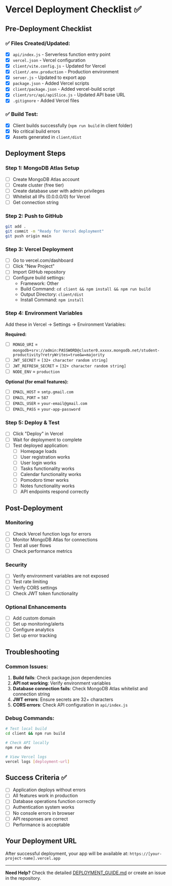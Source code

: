 # Vercel Deployment Checklist ✅

## Pre-Deployment Checklist

### ✅ Files Created/Updated:
- [x] `api/index.js` - Serverless function entry point
- [x] `vercel.json` - Vercel configuration
- [x] `client/vite.config.js` - Updated for Vercel
- [x] `client/.env.production` - Production environment
- [x] `server.js` - Updated to export app
- [x] `package.json` - Added Vercel scripts
- [x] `client/package.json` - Added vercel-build script
- [x] `client/src/api/apiSlice.js` - Updated API base URL
- [x] `.gitignore` - Added Vercel files

### ✅ Build Test:
- [x] Client builds successfully (`npm run build` in client folder)
- [x] No critical build errors
- [x] Assets generated in `client/dist`

## Deployment Steps

### Step 1: MongoDB Atlas Setup
- [ ] Create MongoDB Atlas account
- [ ] Create cluster (free tier)
- [ ] Create database user with admin privileges
- [ ] Whitelist all IPs (0.0.0.0/0) for Vercel
- [ ] Get connection string

### Step 2: Push to GitHub
```bash
git add .
git commit -m "Ready for Vercel deployment"
git push origin main
```

### Step 3: Vercel Deployment
- [ ] Go to vercel.com/dashboard
- [ ] Click "New Project"
- [ ] Import GitHub repository
- [ ] Configure build settings:
  - Framework: Other
  - Build Command: `cd client && npm install && npm run build`
  - Output Directory: `client/dist`
  - Install Command: `npm install`

### Step 4: Environment Variables
Add these in Vercel → Settings → Environment Variables:

**Required:**
- [ ] `MONGO_URI` = `mongodb+srv://admin:PASSWORD@cluster0.xxxxx.mongodb.net/student-productivity?retryWrites=true&w=majority`
- [ ] `JWT_SECRET` = `[32+ character random string]`
- [ ] `JWT_REFRESH_SECRET` = `[32+ character random string]`
- [ ] `NODE_ENV` = `production`

**Optional (for email features):**
- [ ] `EMAIL_HOST` = `smtp.gmail.com`
- [ ] `EMAIL_PORT` = `587`
- [ ] `EMAIL_USER` = `your-email@gmail.com`
- [ ] `EMAIL_PASS` = `your-app-password`

### Step 5: Deploy & Test
- [ ] Click "Deploy" in Vercel
- [ ] Wait for deployment to complete
- [ ] Test deployed application:
  - [ ] Homepage loads
  - [ ] User registration works
  - [ ] User login works
  - [ ] Tasks functionality works
  - [ ] Calendar functionality works
  - [ ] Pomodoro timer works
  - [ ] Notes functionality works
  - [ ] API endpoints respond correctly

## Post-Deployment

### Monitoring
- [ ] Check Vercel function logs for errors
- [ ] Monitor MongoDB Atlas for connections
- [ ] Test all user flows
- [ ] Check performance metrics

### Security
- [ ] Verify environment variables are not exposed
- [ ] Test rate limiting
- [ ] Verify CORS settings
- [ ] Check JWT token functionality

### Optional Enhancements
- [ ] Add custom domain
- [ ] Set up monitoring/alerts
- [ ] Configure analytics
- [ ] Set up error tracking

## Troubleshooting

### Common Issues:
1. **Build fails**: Check package.json dependencies
2. **API not working**: Verify environment variables
3. **Database connection fails**: Check MongoDB Atlas whitelist and connection string
4. **JWT errors**: Ensure secrets are 32+ characters
5. **CORS errors**: Check API configuration in `api/index.js`

### Debug Commands:
```bash
# Test local build
cd client && npm run build

# Check API locally
npm run dev

# View Vercel logs
vercel logs [deployment-url]
```

## Success Criteria ✅
- [ ] Application deploys without errors
- [ ] All features work in production
- [ ] Database operations function correctly
- [ ] Authentication system works
- [ ] No console errors in browser
- [ ] API responses are correct
- [ ] Performance is acceptable

## Your Deployment URL
After successful deployment, your app will be available at:
`https://[your-project-name].vercel.app`

---

**Need Help?** Check the detailed [DEPLOYMENT_GUIDE.md](./DEPLOYMENT_GUIDE.md) or create an issue in the repository.